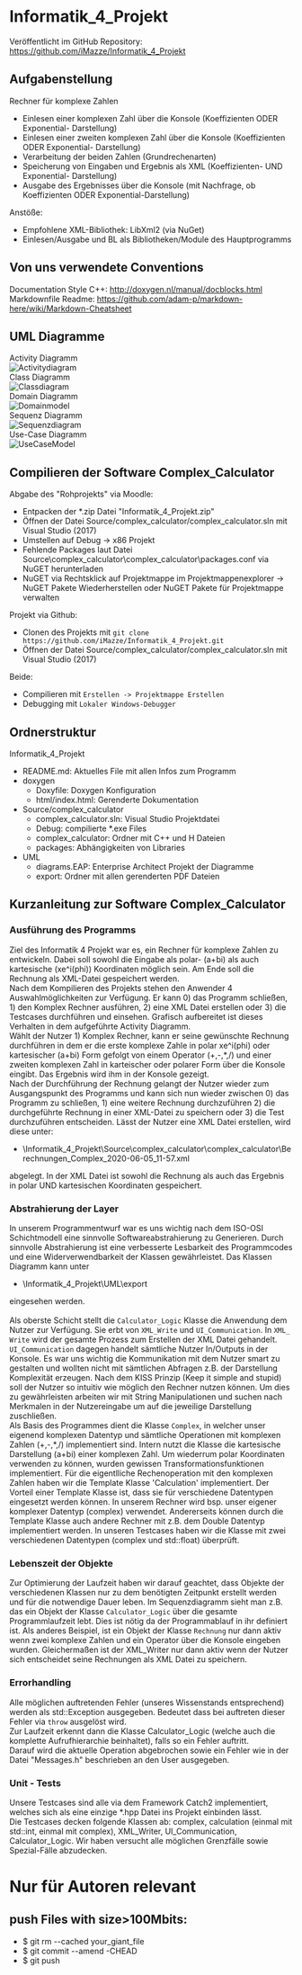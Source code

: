 ﻿# Informatik_4_Projekt
Veröffentlicht im GitHub Repository: https://github.com/iMazze/Informatik_4_Projekt
## Aufgabenstellung
Rechner für komplexe Zahlen
- Einlesen einer komplexen Zahl über die Konsole (Koeffizienten ODER Exponential- Darstellung)
- Einlesen einer zweiten komplexen Zahl über die Konsole (Koeffizienten ODER Exponential- Darstellung)
- Verarbeitung der beiden Zahlen (Grundrechenarten)
- Speicherung von Eingaben und Ergebnis als XML (Koeffizienten- UND Exponential-
Darstellung)
- Ausgabe des Ergebnisses über die Konsole (mit Nachfrage, ob Koeffizienten ODER
Exponential-Darstellung) 

Anstöße:
- Empfohlene XML-Bibliothek: LibXml2 (via NuGet)
- Einlesen/Ausgabe und BL als Bibliotheken/Module des Hauptprogramms

## Von uns verwendete Conventions
Documentation Style C++: http://doxygen.nl/manual/docblocks.html <br/>
Markdownfile Readme: https://github.com/adam-p/markdown-here/wiki/Markdown-Cheatsheet

## UML Diagramme
Activity Diagramm<br/>
![Activitydiagram](UML/export/Activity.png)
<br>
Class Diagramm <br/>
![Classdiagram](UML/export/Class.png)
<br>
Domain Diagramm<br/>
![Domainmodel](UML/export/Domain.png)
<br>
Sequenz Diagramm<br/>
![Sequenzdiagram](UML/export/Sequence.png)
<br>
Use-Case Diagramm<br/>
![UseCaseModel](UML/export/Use_Case.png)


## Compilieren der Software Complex_Calculator
Abgabe des "Rohprojekts" via Moodle:
- Entpacken der *.zip Datei "Informatik_4_Projekt.zip"
- Öffnen der Datei Source/complex_calculator/complex_calculator.sln mit Visual Studio (2017)
- Umstellen auf Debug -> x86 Projekt
- Fehlende Packages laut Datei Source\complex_calculator\complex_calculator\packages.conf via NuGET herunterladen
- NuGET via Rechtsklick auf Projektmappe im Projektmappenexplorer -> NuGET Pakete Wiederherstellen oder NuGET Pakete für Projektmappe verwalten

Projekt via Github:
- Clonen des Projekts mit `git clone https://github.com/iMazze/Informatik_4_Projekt.git`
- Öffnen der Datei Source/complex_calculator/complex_calculator.sln mit Visual Studio (2017)

Beide:
- Compilieren mit `Erstellen -> Projektmappe Erstellen`
- Debugging mit `Lokaler Windows-Debugger`

## Ordnerstruktur
Informatik_4_Projekt
- README.md: Aktuelles File mit allen Infos zum Programm
- doxygen
  - Doxyfile: Doxygen Konfiguration
  - html/index.html: Gerenderte Dokumentation
- Source/complex_calculator
  - complex_calculator.sln: Visual Studio Projektdatei
  - Debug: compilierte *.exe Files
  - complex_calculator: Ordner mit C++ und H Dateien
  - packages: Abhängigkeiten von Libraries
- UML
  - diagrams.EAP: Enterprise Architect Projekt der Diagramme
  - export: Ordner mit allen gerenderten PDF Dateien

## Kurzanleitung zur Software Complex_Calculator
### Ausführung des Programms
Ziel des Informatik 4 Projekt war es, ein Rechner für komplexe Zahlen zu entwickeln. Dabei soll sowohl die Eingabe als polar- (a+bi) als auch kartesische (xe^i(phi)) Koordinaten möglich sein. Am Ende soll die Rechnung als XML-Datei gespeichert werden. <br>
Nach dem Kompilieren des Projekts stehen den Anwender 4 Auswahlmöglichkeiten zur Verfügung. Er kann 0) das Programm schließen, 1) den Komplex Rechner ausführen, 2) eine XML Datei erstellen oder 3) die Testcases durchführen und einsehen. Grafisch aufbereitet ist dieses Verhalten in dem aufgeführte Activity Diagramm. <br>
Wählt der Nutzer 1) Komplex Rechner, kann er seine gewünschte Rechnung durchführen in dem er die erste komplexe Zahle in polar xe^i(phi) oder kartesischer (a+bi) Form gefolgt von einem Operator (+,-,*,/) und einer zweiten komplexen Zahl in karteischer oder polarer Form über die Konsole eingibt. Das Ergebnis wird ihm in der Konsole gezeigt. <br>
Nach der Durchführung der Rechnung gelangt der Nutzer wieder zum Ausgangspunkt des Programms und kann sich nun wieder zwischen 0) das Programm zu schließen, 1) eine weitere Rechnung durchzuführen 2) die durchgeführte Rechnung in einer XML-Datei zu speichern oder 3) die Test durchzuführen entscheiden. Lässt der Nutzer eine XML Datei erstellen, wird diese unter:

- \Informatik_4_Projekt\Source\complex_calculator\complex_calculator\Berechnungen_Complex_2020-06-05_11-57.xml <br>

abgelegt. In der XML Datei ist sowohl die Rechnung als auch das Ergebnis in polar UND kartesischen Koordinaten gespeichert.


### Abstrahierung der Layer
In unserem Programmentwurf war es uns wichtig nach dem ISO-OSI Schichtmodell eine sinnvolle Softwareabstrahierung zu Generieren. Durch sinnvolle Abstrahierung ist eine verbesserte Lesbarkeit des Programmcodes und eine Widerverwendbarkeit der Klassen gewährleistet. Das Klassen Diagramm kann unter 
- \Informatik_4_Projekt\UML\export <br> 

eingesehen werden. <br> <br> Als oberste Schicht stellt die `Calculator_Logic` Klasse die Anwendung dem Nutzer zur Verfügung. Sie erbt von `XML_Write` und `UI_Communication`. In `XML_ Write` wird der gesamte Prozess zum Erstellen der XML Datei gehandelt. `UI_Communication` dagegen handelt sämtliche Nutzer In/Outputs in der Konsole. Es war uns wichtig die Kommunikation mit dem Nutzer smart zu gestalten und wollten nicht mit sämtlichen Abfragen z.B. der Darstellung Komplexität erzeugen. Nach dem KISS Prinzip (Keep it simple and stupid) soll der Nutzer so intuitiv wie möglich den Rechner nutzen können. Um dies zu gewährleisten arbeiten wir mit String Manipulationen und suchen nach Merkmalen in der Nutzereingabe um auf die jeweilige Darstellung zuschließen. <br> 
Als Basis des Programmes dient die Klasse `Complex`, in welcher unser eigenend komplexen Datentyp und sämtliche Operationen mit komplexen Zahlen (+,-,*,/) implementiert sind. Intern nutzt die Klasse die kartesische Darstellung (a+bi) einer komplexen Zahl. Um wiederrum polar Koordinaten verwenden zu können, wurden gewissen Transformationsfunktionen implementiert. Für die eigentlliche Rechenoperation mit den komplexen Zahlen haben wir die Template Klasse 'Calculation' implementiert. Der Vorteil einer Template Klasse ist, dass sie für verschiedene Datentypen eingesetzt werden können. In unserem Rechner wird bsp. unser eigener komplexer Datentyp (complex) verwendet. Andererseits können durch die Template Klasse auch andere Rechner mit z.B. dem Double Datentyp implementiert werden. In unseren Testcases haben wir die Klasse mit zwei verschiedenen Datentypen (complex und std::float) überprüft. 


### Lebenszeit der Objekte
Zur Optimierung der Laufzeit haben wir darauf geachtet, dass Objekte der verschiedenen Klassen nur zu dem benötigten Zeitpunkt erstellt werden und für die notwendige Dauer leben. Im Sequenzdiagramm sieht man z.B. das ein Objekt der Klasse `Calculator_Logic` über die gesamte Programmlaufzeit lebt. Dies ist nötig da der Programmablauf in ihr definiert ist. Als anderes Beispiel, ist ein Objekt der Klasse `Rechnung` nur dann aktiv wenn zwei komplexe Zahlen und ein Operator über die Konsole eingeben wurden. Gleichermaßen ist der XML_Writer nur dann aktiv wenn der Nutzer sich entscheidet seine Rechnungen als XML Datei zu speichern.  

### Errorhandling
Alle möglichen auftretenden Fehler (unseres Wissenstands entsprechend) werden als std::Exception ausgegeben. Bedeutet dass bei auftreten dieser Fehler via `throw` ausgelöst wird. <br>
Zur Laufzeit erkennt dann die Klasse Calculator_Logic (welche auch die komplette Aufrufhierarchie beinhaltet), falls so ein Fehler auftritt. <br>
Darauf wird die aktuelle Operation abgebrochen sowie ein Fehler wie in der Datei "Messages.h" beschrieben an den User ausgegeben.

### Unit - Tests
Unsere Testcases sind alle via dem Framework Catch2 implementiert, welches sich als eine einzige *.hpp Datei ins Projekt einbinden lässt.<br>
Die Testcases decken folgende Klassen ab: complex, calculation (einmal mit std::int, einmal mit complex), XML_Writer, UI_Communication, Calculator_Logic.
Wir haben versucht alle möglichen Grenzfälle sowie Spezial-Fälle abzudecken. 


# Nur für Autoren relevant
## push Files with size>100Mbits:
- $ git rm --cached your_giant_file
- $ git commit --amend -CHEAD
- $ git push

